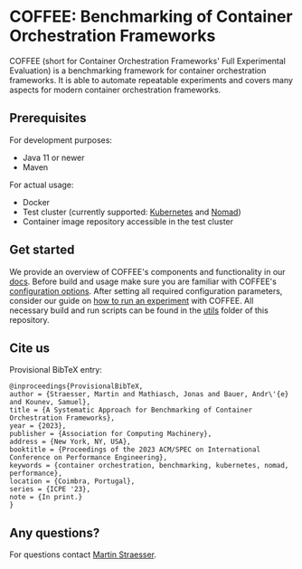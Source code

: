 # COFFEE: Benchmarking of Container Orchestration Frameworks

COFFEE (short for Container Orchestration Frameworks' Full Experimental Evaluation) is a benchmarking framework for
container orchestration frameworks. It is able to automate repeatable experiments and covers
many aspects for modern container orchestration frameworks.

## Prerequisites

For development purposes:

- Java 11 or newer
- Maven

For actual usage:

- Docker
- Test cluster (currently supported: [Kubernetes](https://kubernetes.io/) and [Nomad](https://www.nomadproject.io/))
- Container image repository accessible in the test cluster

## Get started

We provide an overview of COFFEE's components and functionality in our [docs](https://github.com/DescartesResearch/COFFEE/blob/main/docs/overview.md). Before build and usage make sure you are familiar with COFFEE's [configuration options](https://github.com/DescartesResearch/COFFEE/blob/main/docs/configuration.md). After setting all required configuration parameters, consider our guide on [how to run an experiment](https://github.com/DescartesResearch/COFFEE/blob/main/docs/runExperiment.md) with COFFEE. All necessary build and run scripts can be found in the [utils](https://github.com/DescartesResearch/COFFEE/tree/main/utils) folder of this repository.

## Cite us

Provisional BibTeX entry:

```
@inproceedings{ProvisionalBibTeX,
author = {Straesser, Martin and Mathiasch, Jonas and Bauer, Andr\'{e} and Kounev, Samuel},
title = {A Systematic Approach for Benchmarking of Container Orchestration Frameworks},
year = {2023},
publisher = {Association for Computing Machinery},
address = {New York, NY, USA},
booktitle = {Proceedings of the 2023 ACM/SPEC on International Conference on Performance Engineering},
keywords = {container orchestration, benchmarking, kubernetes, nomad, performance},
location = {Coimbra, Portugal},
series = {ICPE '23},
note = {In print.}
}
```

## Any questions?

For questions contact [Martin Straesser](https://se.informatik.uni-wuerzburg.de/software-engineering-group/staff/martin-straesser/).